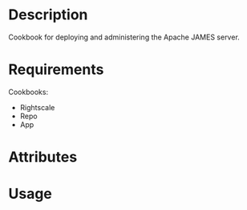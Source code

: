 Description
===========
Cookbook for deploying and administering the Apache JAMES server.

Requirements
============
Cookbooks:
 * Rightscale
 * Repo
 * App

Attributes
==========

Usage
=====

